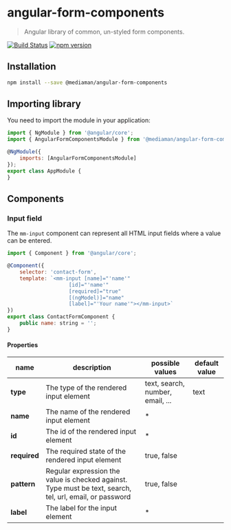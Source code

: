 # angular-form-components

> Angular library of common, un-styled form components.

[![Build Status](https://travis-ci.org/mediamanDE/angular-form-components.svg?branch=master)](https://travis-ci.org/mediamanDE/angular-form-components)
[![npm version](https://badge.fury.io/js/%40mediaman%2Fangular-form-components.svg)](https://badge.fury.io/js/%40mediaman%2Fangular-form-components)

## Installation

```bash
npm install --save @mediaman/angular-form-components
```

## Importing library

You need to import the module in your application:

```javascript
import { NgModule } from '@angular/core';
import { AngularFormComponentsModule } from '@mediaman/angular-form-components';

@NgModule({
    imports: [AngularFormComponentsModule]
});
export class AppModule {
}
```

## Components

### Input field

The `mm-input` component can represent all HTML input fields where a value can be entered.

```javascript
import { Component } from '@angular/core';

@Component({
    selector: 'contact-form',
    template: `<mm-input [name]="'name'"
                    [id]="'name'"
                    [required]="true"
                    [(ngModel)]="name"
                    [label]="'Your name'"></mm-input>`
})
export class ContactFormComponent {
    public name: string = '';
}
```

#### Properties

| **name** | description | possible values | default value |
|----------|-------------|-----------------|---------------|
| **type** | The type of the rendered input element | text, search, number, email, ... | text |
| **name** | The name of the rendered input element | * ||
| **id** | The id of the rendered input element | * ||
| **required** | The required state of the rendered input element | true, false ||
| **pattern** | Regular expression the value is checked against. Type must be text, search, tel, url, email, or password | true, false ||
| **label** | The label for the input element | * ||
